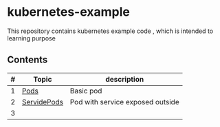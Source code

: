 # kubernetes-example


This repository contains kubernetes example code , which is intended to learning purpose

## Contents
| #  | Topic | description |
| --- | --- | --- |
| 1 | [Pods](pod.md) | Basic pod  |
|2 | [ServidePods](pod.md#nginx-service)| Pod with service exposed outside |
|3| | |
